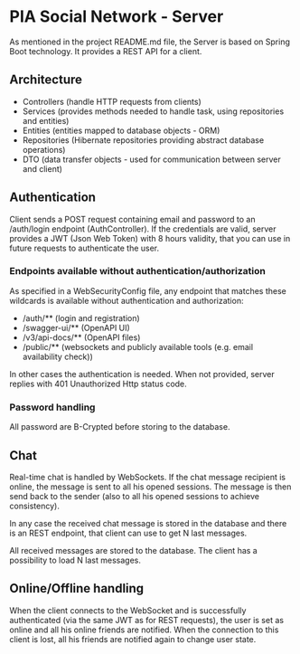 # PIA Social Network - Server

As mentioned in the project README.md file, the Server is based on Spring Boot technology.
It provides a REST API for a client.


## Architecture
- Controllers (handle HTTP requests from clients)
- Services (provides methods needed to handle task, using repositories and entities)
- Entities (entities mapped to database objects - ORM)
- Repositories (Hibernate repositories providing abstract database operations)
- DTO (data transfer objects - used for communication between server and client)


## Authentication
Client sends a POST request containing email and password to an
/auth/login endpoint (AuthController). If the credentials are valid, server provides a JWT
(Json Web Token) with 8 hours validity, that you can use in future requests to authenticate the user.

### Endpoints available without authentication/authorization
As specified in a WebSecurityConfig file, any endpoint that matches these wildcards is available without authentication
and authorization:
- /auth/** (login and registration)
- /swagger-ui/** (OpenAPI UI)
- /v3/api-docs/** (OpenAPI files)
- /public/** (websockets and publicly available tools (e.g. email availability check))

In other cases the authentication is needed. When not provided, server replies with 401 Unauthorized Http status code.

### Password handling
All password are B-Crypted before storing to the database. 


## Chat
Real-time chat is handled by WebSockets.
If the chat message recipient is online, the message is sent to all his opened sessions. The message is then send back
to the sender (also to all his opened sessions to achieve consistency).

In any case the received chat message is stored in the database and there is an REST endpoint, that
client can use to get N last messages.

All received messages are stored to the database. The client has a possibility to load N last
messages.

## Online/Offline handling
When the client connects to the WebSocket and is successfully authenticated (via the same JWT as for REST requests),
the user is set as online and all his online friends are notified.
When the connection to this client is lost, all his friends are notified again to change user state.